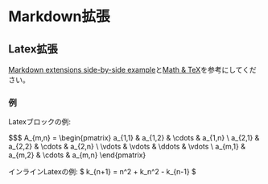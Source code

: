 # Markdown拡張

## Latex拡張

[Markdown extensions side-by-side example][fhsarp-formatting]と[Math & TeX][gitbook]を参考にしてください。

### 例

Latexブロックの例:

$$$
A_{m,n} =
 \begin{pmatrix}
  a_{1,1} & a_{1,2} & \cdots & a_{1,n} \\
  a_{2,1} & a_{2,2} & \cdots & a_{2,n} \\
  \vdots  & \vdots  & \ddots & \vdots  \\
  a_{m,1} & a_{m,2} & \cdots & a_{m,n}
 \end{pmatrix}

インラインLatexの例: $ k_{n+1} = n^2 + k_n^2 - k_{n-1} $

[fhsarp-formatting]: http://tpetricek.github.io/FSharp.Formatting/sideextensions.html
[gitbook]: https://help.gitbook.com/format/math.html

